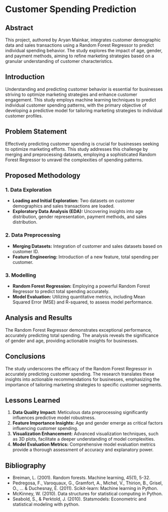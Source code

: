 # Customer Spending Prediction

## Abstract
This project, authored by Aryan Mainkar, integrates customer demographic data and sales transactions using a Random Forest Regressor to predict individual spending behavior. The study explores the impact of age, gender, and payment methods, aiming to refine marketing strategies based on a granular understanding of customer characteristics.

## Introduction
Understanding and predicting customer behavior is essential for businesses striving to optimize marketing strategies and enhance customer engagement. This study employs machine learning techniques to predict individual customer spending patterns, with the primary objective of developing a predictive model for tailoring marketing strategies to individual customer profiles.

## Problem Statement
Effectively predicting customer spending is crucial for businesses seeking to optimize marketing efforts. This study addresses this challenge by merging and preprocessing datasets, employing a sophisticated Random Forest Regressor to unravel the complexities of spending patterns.

## Proposed Methodology

### 1. Data Exploration
   - **Loading and Initial Exploration:** Two datasets on customer demographics and sales transactions are loaded.
   - **Exploratory Data Analysis (EDA):** Uncovering insights into age distribution, gender representation, payment methods, and sales distribution.

### 2. Data Preprocessing
   - **Merging Datasets:** Integration of customer and sales datasets based on customer ID.
   - **Feature Engineering:** Introduction of a new feature, total spending per customer.

### 3. Modelling
   - **Random Forest Regression:** Employing a powerful Random Forest Regressor to predict total spending accurately.
   - **Model Evaluation:** Utilizing quantitative metrics, including Mean Squared Error (MSE) and R-squared, to assess model performance.

## Analysis and Results
The Random Forest Regressor demonstrates exceptional performance, accurately predicting total spending. The analysis reveals the significance of gender and age, providing actionable insights for businesses.

## Conclusions
The study underscores the efficacy of the Random Forest Regressor in accurately predicting customer spending. The research translates these insights into actionable recommendations for businesses, emphasizing the importance of tailoring marketing strategies to specific customer segments.

## Lessons Learned
1. **Data Quality Impact:** Meticulous data preprocessing significantly influences predictive model robustness.
2. **Feature Importance Insights:** Age and gender emerge as critical factors influencing customer spending.
3. **Visualization Enhancement:** Advanced visualization techniques, such as 3D plots, facilitate a deeper understanding of model complexities.
4. **Model Evaluation Metrics:** Comprehensive model evaluation metrics provide a thorough assessment of accuracy and explanatory power.

## Bibliography
- Breiman, L. (2001). Random forests. Machine learning, 45(1), 5-32.
- Pedregosa, F., Varoquaux, G., Gramfort, A., Michel, V., Thirion, B., Grisel, O., ... & Duchesnay, É. (2011). Scikit-learn: Machine learning in Python.
- McKinney, W. (2010). Data structures for statistical computing in Python.
- Seabold, S., & Perktold, J. (2010). Statsmodels: Econometric and statistical modeling with python.
